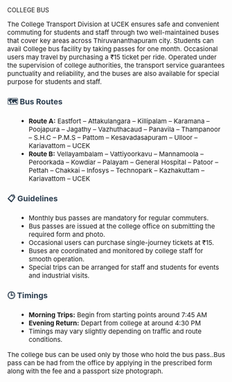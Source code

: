 COLLEGE BUS


  <div style="font-size: 15px;">
    <p>
      The College Transport Division at UCEK ensures safe and convenient commuting for students and staff through two well-maintained buses that cover key areas across Thiruvananthapuram city. Students can avail College bus facility by taking passes for one month. Occasional users may travel by purchasing a ₹15 ticket per ride. Operated under the supervision of college authorities, the transport service guarantees punctuality and reliability, and the buses are also available for special purpose for students and staff.
      </p>
  </div>

  <h3 style="margin-top: 1.5rem; color: #2c3e50; font-size: 18px;">🗺️ Bus Routes</h3>
  <ul style="margin-left: 1.5rem; font-size: 15px;">
    <li><strong>Route A:</strong> Eastfort – Attakulangara – Killipalam – Karamana – Poojapura – Jagathy – Vazhuthacaud – Panavila – Thampanoor – S.H.C – P.M.S – Pattom – Kesavadasapuram – Ulloor – Kariavattom – UCEK</li>
    <li><strong>Route B:</strong> Vellayambalam – Vattiyoorkavu – Mannamoola – Peroorkada – Kowdiar – Palayam – General Hospital – Patoor – Pettah – Chakkai – Infosys – Technopark – Kazhakuttam – Kariavattom – UCEK</li>
  </ul>

  <h3 style="margin-top: 1.5rem; color: #2c3e50; font-size: 18px;">📋 Guidelines</h3>
  <ul style="margin-left: 1.5rem; font-size: 15px;">
    <li>Monthly bus passes are mandatory for regular commuters.</li>
    <li>Bus passes are issued at the college office on submitting the required form and photo.</li>
    <li>Occasional users can purchase single-journey tickets at ₹15.</li>
    <li>Buses are coordinated and monitored by college staff for smooth operation.</li>
    <li>Special trips can be arranged for staff and students for events and industrial visits.</li>
  </ul>

  <h3 style="margin-top: 1.5rem; color: #2c3e50; font-size: 18px;">🕒 Timings</h3>
  <ul style="margin-left: 1.5rem; font-size: 15px;">
    <li><strong>Morning Trips:</strong> Begin from starting points around 7:45 AM</li>
    <li><strong>Evening Return:</strong> Depart from college at around 4:30 PM</li>
    <li>Timings may vary slightly depending on traffic and route conditions.</li>
  </ul>

  <p style="margin-top: 1rem; font-size: 15px;">
    The college bus can be used only by those who hold the bus pass..Bus pass can be had from the office by applying in the prescribed form along with the fee and a passport size photograph.
  </p>